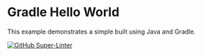 Gradle Hello World
==================

This example demonstrates a simple built using Java and Gradle. 

[![GitHub Super-Linter](https://github.com/kamalverma007/gradle-springboot/workflows/Lint%20Code%20Base/badge.svg)](https://github.com/marketplace/actions/super-linter)

